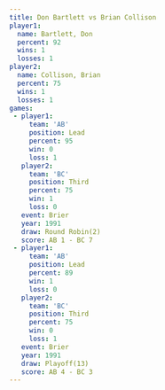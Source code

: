 ```yaml
---
title: Don Bartlett vs Brian Collison
player1:               
  name: Bartlett, Don  
  percent: 92          
  wins: 1              
  losses: 1            
player2:               
  name: Collison, Brian
  percent: 75          
  wins: 1              
  losses: 1            
games:
 - player1:        
     team: 'AB'    
     position: Lead
     percent: 95   
     win: 0        
     loss: 1       
   player2:         
     team: 'BC'     
     position: Third
     percent: 75    
     win: 1         
     loss: 0        
   event: Brier        
   year: 1991          
   draw: Round Robin(2)
   score: AB 1 - BC 7  
 - player1:        
     team: 'AB'    
     position: Lead
     percent: 89   
     win: 1        
     loss: 0       
   player2:         
     team: 'BC'     
     position: Third
     percent: 75    
     win: 0         
     loss: 1        
   event: Brier      
   year: 1991        
   draw: Playoff(13) 
   score: AB 4 - BC 3
---
```


